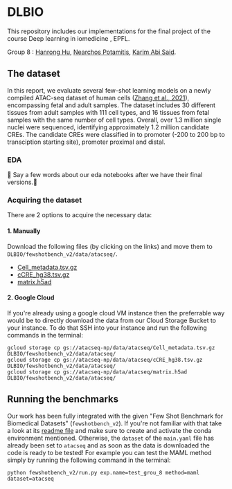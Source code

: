 # DLBIO

This repository includes our implementations for the final project of the course Deep learning in iomedicine , EPFL.

Group 8 : [Hanrong Hu](https://github.com/hanrong498), [Nearchos Potamitis](https://github.com/Potamitisn), [Karim Abi Said](https://github.com/KarimAbiSaid).

## The dataset

In this report, we evaluate several few-shot learning models
on a newly compiled ATAC-seq dataset of human cells
([Zhang et al., 2021](https://www.sciencedirect.com/science/article/pii/S0092867421012794)), encompassing fetal and adult samples.
The dataset includes 30 different tissues from adult samples
with 111 cell types, and 16 tissues from fetal samples with
the same number of cell types. Overall, over 1.3 million
single nuclei were sequenced, identifying approximately
1.2 million candidate CREs. The candidate CREs were
classified in to promoter (-200 to 200 bp to transciption
starting site), promoter proximal and distal.

### EDA
🔴 Say a few words about our eda notebooks after we have their final versions.🔴 

### Acquiring the dataset
There are 2 options to acquire the necessary data:

#### 1. Manually
Download the following files (by clicking on the links) and move them to `DLBIO/fewshotbench_v2/data/atacseq/`.
- [Cell_metadata.tsv.gz](https://storage.googleapis.com/atacseq-np/data/atacseq/Cell_metadata.tsv.gz)
- [cCRE_hg38.tsv.gz](https://storage.googleapis.com/atacseq-np/data/atacseq/cCRE_hg38.tsv.gz)
- [matrix.h5ad](https://storage.googleapis.com/atacseq-np/data/atacseq/matrix.h5ad)

#### 2. Google Cloud
If you're already using a google cloud VM instance then the preferrable way would be to directly download the data from our Cloud Storage Bucket to your instance. To do that SSH into your instance and run the following commands in the terminal:
```
gcloud storage cp gs://atacseq-np/data/atacseq/Cell_metadata.tsv.gz DLBIO/fewshotbench_v2/data/atacseq/
gcloud storage cp gs://atacseq-np/data/atacseq/cCRE_hg38.tsv.gz DLBIO/fewshotbench_v2/data/atacseq/
gcloud storage cp gs://atacseq-np/data/atacseq/matrix.h5ad DLBIO/fewshotbench_v2/data/atacseq/
```

## Running the benchmarks
Our work has been fully integrated with the given "Few Shot Benchmark for Biomedical Datasets" (`fewshotbench_v2`). If you're not familiar with that take a look at its [readme file](https://github.com/Potamitisn/DLBIO/blob/main/fewshotbench_v2/README.md) and make sure to create and activate the conda environment mentioned. Otherwise, the `dataset` of the `main.yaml` file has already been set to `atacseq` and as soon as the data is downloaded the code is ready to be tested! For example you can test the MAML method simply by running the following command in the terminal:
```
python fewshotbench_v2/run.py exp.name=test_grou_8 method=maml dataset=atacseq
```
